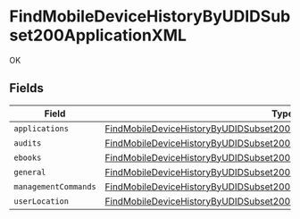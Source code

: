 # FindMobileDeviceHistoryByUDIDSubset200ApplicationXML

OK


## Fields

| Field                                                                                                                                                                       | Type                                                                                                                                                                        | Required                                                                                                                                                                    | Description                                                                                                                                                                 |
| --------------------------------------------------------------------------------------------------------------------------------------------------------------------------- | --------------------------------------------------------------------------------------------------------------------------------------------------------------------------- | --------------------------------------------------------------------------------------------------------------------------------------------------------------------------- | --------------------------------------------------------------------------------------------------------------------------------------------------------------------------- |
| `applications`                                                                                                                                                              | [FindMobileDeviceHistoryByUDIDSubset200ApplicationXMLApplications](../../models/operations/findmobiledevicehistorybyudidsubset200applicationxmlapplications.md)             | :heavy_minus_sign:                                                                                                                                                          | N/A                                                                                                                                                                         |
| `audits`                                                                                                                                                                    | [FindMobileDeviceHistoryByUDIDSubset200ApplicationXMLAudits](../../models/operations/findmobiledevicehistorybyudidsubset200applicationxmlaudits.md)[]                       | :heavy_minus_sign:                                                                                                                                                          | N/A                                                                                                                                                                         |
| `ebooks`                                                                                                                                                                    | [FindMobileDeviceHistoryByUDIDSubset200ApplicationXMLEbooks](../../models/operations/findmobiledevicehistorybyudidsubset200applicationxmlebooks.md)                         | :heavy_minus_sign:                                                                                                                                                          | N/A                                                                                                                                                                         |
| `general`                                                                                                                                                                   | [FindMobileDeviceHistoryByUDIDSubset200ApplicationXMLGeneral](../../models/operations/findmobiledevicehistorybyudidsubset200applicationxmlgeneral.md)                       | :heavy_minus_sign:                                                                                                                                                          | N/A                                                                                                                                                                         |
| `managementCommands`                                                                                                                                                        | [FindMobileDeviceHistoryByUDIDSubset200ApplicationXMLManagementCommands](../../models/operations/findmobiledevicehistorybyudidsubset200applicationxmlmanagementcommands.md) | :heavy_minus_sign:                                                                                                                                                          | N/A                                                                                                                                                                         |
| `userLocation`                                                                                                                                                              | [FindMobileDeviceHistoryByUDIDSubset200ApplicationXMLUserLocation](../../models/operations/findmobiledevicehistorybyudidsubset200applicationxmluserlocation.md)[]           | :heavy_minus_sign:                                                                                                                                                          | N/A                                                                                                                                                                         |